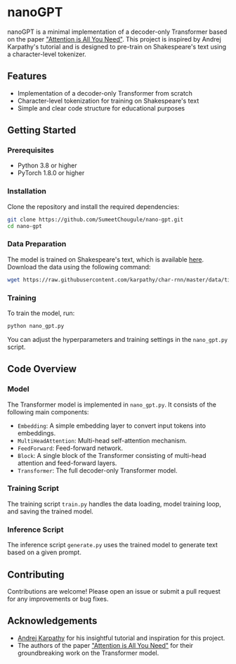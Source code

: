 # nanoGPT

nanoGPT is a minimal implementation of a decoder-only Transformer based on the paper ["Attention is All You Need"](https://arxiv.org/abs/1706.03762). This project is inspired by Andrej Karpathy's tutorial and is designed to pre-train on Shakespeare's text using a character-level tokenizer.

## Features

- Implementation of a decoder-only Transformer from scratch
- Character-level tokenization for training on Shakespeare's text
- Simple and clear code structure for educational purposes

## Getting Started

### Prerequisites

- Python 3.8 or higher
- PyTorch 1.8.0 or higher

### Installation

Clone the repository and install the required dependencies:

```bash
git clone https://github.com/SumeetChougule/nano-gpt.git
cd nano-gpt
```

### Data Preparation

The model is trained on Shakespeare's text, which is available [here](https://raw.githubusercontent.com/karpathy/char-rnn/master/data/tinyshakespeare/input.txt). Download the data using the following command:

```bash
wget https://raw.githubusercontent.com/karpathy/char-rnn/master/data/tinyshakespeare/input.txt -O data/input.txt
```

### Training

To train the model, run:

```bash
python nano_gpt.py
```

You can adjust the hyperparameters and training settings in the `nano_gpt.py` script.


## Code Overview

### Model

The Transformer model is implemented in `nano_gpt.py`. It consists of the following main components:

- `Embedding`: A simple embedding layer to convert input tokens into embeddings.
- `MultiHeadAttention`: Multi-head self-attention mechanism.
- `FeedForward`: Feed-forward network.
- `Block`: A single block of the Transformer consisting of multi-head attention and feed-forward layers.
- `Transformer`: The full decoder-only Transformer model.

### Training Script

The training script `train.py` handles the data loading, model training loop, and saving the trained model.

### Inference Script

The inference script `generate.py` uses the trained model to generate text based on a given prompt.



## Contributing

Contributions are welcome! Please open an issue or submit a pull request for any improvements or bug fixes.


## Acknowledgements

- [Andrej Karpathy](https://karpathy.ai/) for his insightful tutorial and inspiration for this project.
- The authors of the paper ["Attention is All You Need"](https://arxiv.org/abs/1706.03762) for their groundbreaking work on the Transformer model.

```
